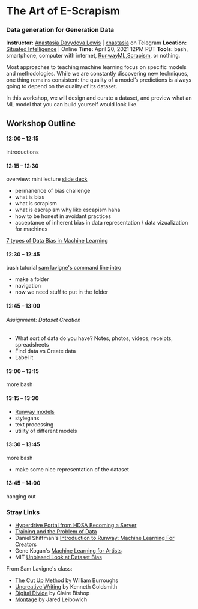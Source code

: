 # The Art of E-Scrapism
### Data generation for Generation Data


**Instructor:** [Anastasia Davydova Lewis](http://xnast.asia) | [xnastasia](https://t.me/xnastasia) on Telegram
**Location:** [Situated Intelligence](https://phi.ca/en/antenna/situated-intelligence-approches-ethiques-de-lia/) | Online
**Time:** April 20, 2021 12PM PDT
**Tools:** bash, smartphone, computer with internet, [RunwayML](https://runwayml.com/),[Scrapism](https://scrapism.lav.io/), or nothing.


Most approaches to teaching machine learning focus on specific models and methodologies. While we are constantly discovering new techniques, one thing remains consistent: the quality of a model’s predictions is always going to depend on the quality of its dataset.

In this workshop, we will design and curate a dataset, and preview what an ML model that you can build yourself would look like. 



## Workshop Outline

#### 12:00 – 12:15

introductions

#### 12:15 – 12:30

overview: mini lecture [slide deck](https://docs.google.com/presentation/d/14OkRx99_WP_iOqLS9OmwuKDLwVtIq4q5XPSWms_assA/edit?usp=sharing)
- permanence of bias challenge
- what is bias
- what is scrapism
- what is escrapism why like escapism haha
- how to be honest in avoidant practices
- acceptance of inherent bias in data representation / data vizualization for machines


[7 types of Data Bias in Machine Learning](https://towardsdatascience.com/survey-d4f168791e57)

#### 12:30 – 12:45

bash tutorial [sam lavigne's command line intro](https://scrapism.lav.io/intro-to-the-command-line/)
- make a folder
- navigation
- now we need stuff to put in the folder

#### 12:45 – 13:00

###### Assignment: Dataset Creation

- What sort of data do you have? Notes, photos, videos, receipts, spreadsheets
- Find data vs Create data
- Label it


#### 13:00 – 13:15

more bash

#### 13:15 – 13:30

- [Runway models](https://app.runwayml.com/models)
- stylegans
- text processing
- utility of different models 

#### 13:30 – 13:45

more bash
- make some nice representation of the dataset

#### 13:45 – 14:00

hanging out

### Stray Links


* [Hyperdrive Portal from HDSA Becoming a Server](https://github.com/karlmoubarak/hyperdrive-portal)
* [Training and the Problem of Data](https://hackersanddesigners.nl/s/Summer_Academy_2015/p/Summer_Talks:_Training_and_the_problem_of_data)
* Daniel Shiffman's [Introduction to Runway: Machine Learning For Creators](https://www.youtube.com/watch?v=ARnf4ilr9Hc)
* Gene Kogan's [Machine Learning for Artists](https://ml4a.github.io/about/)
* MIT [Unbiased Look at Dataset Bias](https://people.csail.mit.edu/torralba/research/bias/)


From Sam Lavigne's class:
* [The Cut Up Method](http://www.writing.upenn.edu/~afilreis/88v/burroughs-cutup.html) by William Burroughs
* [Uncreative Writing](https://www.chronicle.com/article/Uncreative-Writing/128908) by Kenneth Goldsmith
* [Digital Divide](https://www.artforum.com/print/201207/digital-divide-contemporary-art-and-new-media-31944) by Claire Bishop
* [Montage](https://lucian.uchicago.edu/blogs/mediatheory/keywords/montage/) by Jared Leibowich






